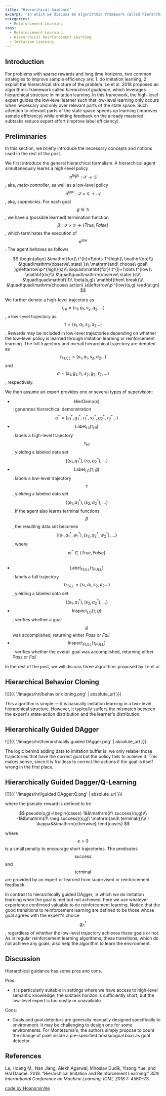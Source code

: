 ```yaml
---
title: "Hierarchical Guidance"
excerpt: "In which we discuss an algorithmic framework called hierarchical guidance, which leverages hierarchical structure in imitation learning."
categories:
  - Reinforcement Learning
tags:
  - Reinforcement Learning
  - Hierarchical Reinforcement Learning
  - Imitation Learning
---
```


## Introduction

For problems with sparse rewards and long time horizons, two common strategies to improve sample efficiency are: 1. do imitation learning, 2. exploit the hierarchical structure of the problem. Le et al. 2018 proposed an algorithmic framework called *hierarchical guidance*, which leverages hierarchical structure in imitation learning. In this framework, the high-level expert guides the low-level learner such that low-level learning only occurs when necessary and only over relevant parts of the state space. Such attention to relevant parts of the state space speeds up learning (improves sample efficiency) while omitting feedback on the already mastered subtasks reduce expert effort (improve label efficiency).

## Preliminaries

In this section, we briefly introduce the necessary concepts and notions used in the rest of the post.

We first introduce the general hierarchical formalism. A hierarchical agent simultaneously learns a high-level policy $$\pi^{high}: \mathcal S\rightarrow\mathcal G$$, aka, *meta-controller*, as well as a low-level policy $$\pi^{low}:\mathcal S\times \mathcal G\rightarrow\mathcal A$$, aka, *subpolicies*. For each goal $$g\in\mathcal G$$, we have a (possible learned) termination function $$\beta:\mathcal S\times \mathcal G\rightarrow\{True,False\}$$, which terminates the execution of $$\pi^{low}$$. The agent behaves as follows

$$
\begin{align}
&\mathbf{for}\ t^{h}=1\dots T^{high}\ \mathbf{do}\\\
&\quad\mathrm{observe\ state\ }s\ \mathrm{and\ choose\ goal\ }g\leftarrow\pi^{high}(s)\\\
&\quad\mathbf{for}\ t^{l}=1\dots t^{low}\ \mathbf{do}\\\
&\quad\quad\mathrm{observe\ state\ }s\\\
&\quad\quad\mathbf{if}\ \beta(s,g)\ \mathbf{then\ break}\\\
&\quad\quad\mathrm{choose\ action\ }a\leftarrow\pi^{low}(s,g)
\end{align}
$$

We further denote a high-level trajectory as $$\tau_{HI}=(s_1,g_1,s_2,g_2,\dots)$$, a low-level trajectory as $$\tau=(s_1, a_1,s_2,a_2\dots)$$. Rewards may be included in low-level trajectories depending on whether the low-level policy is learned through imitation learning or reinforcement learning. The full trajectory and overall hierarchical trajectory are denoted as $$\tau_{FULL}=(s_1,a_1,s_2,a_2\dots)$$ and $$\sigma=(s_1,g_1,\tau_1,s_2,g_2,\tau_2,\dots)$$, respectively.

We then assume an expert provides one or several types of supervision:

- $$\mathrm{HierDemo}(s)$$: generates hierarchical demonstration $$\sigma^*=(s_1^*,g_1^*,\tau_1^*,s_2^*,g_2^*,\tau_2^*\dots)$$
- $$\mathrm{Label}_{HI}(\tau_{HI})$$: labels a high-level trajectory $$\tau_{HI}$$, yielding a labeled data set $$\{(s_1,g^*_1),(s_2,g^*_2),\dots\}$$
- $$\mathrm{Label}_{LO}(\tau;g)$$: labels a low-level trajectory $$\tau$$, yielding a labeled data set $$\{(s_1,a_1^*),(s_2,a_2^*),\dots\}$$. If the agent also learns terminal functions $$\beta$$, the resulting data set becomes $$\{(s_1,a_1^*,w_1^*),(s_2,a_2^*,w_2^*),\dots\}$$, where $$w^*\in\{True,False\}$$.
- $$\mathrm{Label}_{FULL}(\tau_{FULL})$$: labels a full trajectory $$\tau_{FULL}=(s_1,a_1,s_2,a_2\dots)$$, yielding a labeled data set $$\{(s_1,a^*_1),(s_2,a^*_2),\dots\}$$
- $$\mathrm{Inspect}_{LO}(\tau;g)$$: verifies whether a goal $$g$$ was accomplished, returning either *Pass* or *Fail*
- $$\mathrm{Inspect}_{FULL}(\tau_{FULL})$$: verifies whether the overall goal was accomplished, returning either *Pass* or *Fail*

In the rest of the post, we will discuss three algorithms proposed by Le et al.

## Hierarchical Behavior Cloning

![]({{ '/images/hrl/behavior cloning.png' | absolute_url }})

This algorithm is simple — it is basically imitation learning in a two-level hierarchical structure. However, it typically suffers the mismatch between the expert's state-action distribution and the learner's distribution.

## Hierarchically Guided DAgger

![]({{ '/images/hrl/hierarchically guided DAgger.png' | absolute_url }})

The logic behind adding data to imitation buffer is: we only relabel those trajectories that have the correct goal but the policy fails to achieve it. This makes sense, since it is fruitless to correct the actions if the goal is itself wrong in the first place.

## Hierarchically Guided Dagger/Q-Learning

![]({{ '/images/hrl/guided DAgger:Q.png' | absolute_url }})

where the pseudo-reward is defined to be

$$
pseudo(s,g)=\begin{cases}
1&&\mathrm{if\ success}(s;g)\\\
-1&&\mathrm{if\ \neg success}(s;g)\ \mathrm{and\ terminal()}\\\
-\kappa&&\mathrm{otherwise}
\end{cases}
$$

where $$\kappa>0$$ is a small penalty to encourage short trajectories. The predicates $$\mathrm{success}$$ and $$\mathrm{terminal}$$ are provided by an expert or learned from supervised or reinforcement feedback.

In contrast to hierarchically guided DAgger, in which we do imitation learning when the goal is met but not achieved, here we use whatever experience confirmed valuable to do reinforcement learning. Notice that the good transitions to reinforcement learning are defined to be those whose goal agrees with the expert's choice $$g_h^*$$, regardless of whether the low-level trajectory achieves these goals or not. As in regular reinforcement learning algorithms, these transitions, which do not achieve any goals, also help the algorithm to learn the environment.

## Discussion

Hierarchical guidance has some pros and cons.

Pros:

- It is particularly suitable in settings where we have access to high-level semantic knowledge, the subtask horizon is sufficiently short, but the low-level expert is too costly or unavailable.

Cons:

- Goals and goal detectors are generally manually designed specifically to environment. It may be challenging to design one for some environments. For Montezuma's, the authors simply propose to count the change of pixel inside a pre-specified box(subgoal box) as goal detector.

## References

Le, Hoang M., Nan Jiang, Alekh Agarwal, Miroslav Dudík, Yisong Yue, and Hal Daumé. 2018. “Hierarchical Imitation and Reinforcement Learning.” *35th International Conference on Machine Learning, ICML 2018* 7: 4560–73.

[code by Hoangminhle](https://github.com/hoangminhle/hierarchical_IL_RL)